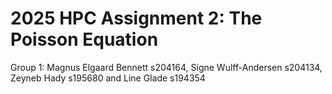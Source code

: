 # 2025 HPC Assignment 2: The Poisson Equation
Group 1: 
  Magnus Elgaard Bennett s204164, Signe Wulff-Andersen s204134,
  Zeyneb Hady s195680 and Line Glade s194354
